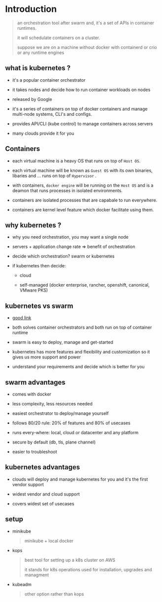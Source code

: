 # Introduction

> an orchestration tool after swarm and, it's a set of APIs in container runtimes.
>
> it will schedulate containers on a cluster.
>
> suppose we are on a machine without docker with containerd or crio or any runtime engines

## what is kubernetes ?

- it's a popular container orchestrator

- it takes nodes and decide how to run container workloads on nodes

- released by Google

- it's a series of containers on top of docker containers and manage multi-node systems, CLI's and configs.

- provides API/CLI (kube control) to manage containers across servers

- many clouds provide it for you

## Containers

- each virtual machine is a heavy OS that runs on top of `Host OS`.

- each virtual machine will be known as `Guest OS` with its own binaries, libaries and ... runs on top of `Hypervisor` .

- with containers, `docker engine` will be running on the `Host OS` and is a deamon that runs processes in isolated environments.

- containers are isolated processes that are capabale to run everywhere.

- containers are kernel level feature which docker facilitate using them.

## why kubernetes ?

- why you need orchestration, you may want a single node

- servers + application change rate => benefit of orchestration

- decide which orchestration? swarm or kubernetes

- if kubernetes then decide:

    - cloud

    - self-managed (docker enterprise, rancher, openshift, canonical, VMware PKS)

## kubernetes vs swarm

- [good link](https://www.cloudsavvyit.com/10075/what-is-containerd-and-how-does-it-relate-to-docker-and-kubernetes/)

- both solves container orchestrators and both run on top of container runtime

- swarm is easy to deploy, manage and get-started

- kubernetes has more features and flexibility and customization so it gives
us more support and power

- understand your requirements and decide which is better for you

## swarm advantages

- comes with docker

- less complexity, less resources needed

- easiest orchestrator to deploy/manage yourself

- follows 80/20 rule: 20% of features and 80% of usecases

- runs every-where: local, cloud or datacenter and any platform

- secure by default (db, tls, plane channel)

- easier to troubleshoot

## kubernetes advantages

- clouds will deploy and manage kubernetes for you and
it's the first vendor support

- widest vendor and cloud support

- covers widest set of usecases

## setup

- minikube

    > minikube + local docker

- kops

    > best tool for setting up a k8s cluster on AWS
    >
    > it stands for k8s operations used for installation, upgrades and managment

- kubeadm

    > other option rather than kops